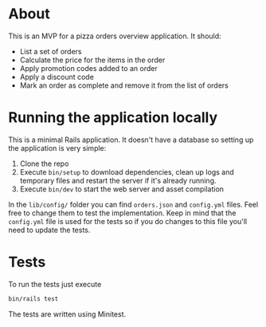 # About

This is an MVP for a pizza orders overview application. It should:
- List a set of orders
- Calculate the price for the items in the order
- Apply promotion codes added to an order
- Apply a discount code
- Mark an order as complete and remove it from the list of orders

# Running the application locally

This is a minimal Rails application. It doesn't have a database so setting up the application is very simple:
1. Clone the repo
2. Execute `bin/setup` to download dependencies, clean up logs and temporary files and restart the server if it's
   already running.
3. Execute `bin/dev` to start the web server and asset compilation

In the `lib/config/` folder you can find `orders.json` and `config.yml` files. Feel free to change them to test the
implementation. Keep in mind that the `config.yml` file is used for the tests so if you do changes to this file you'll
need to update the tests.

# Tests

To run the tests just execute
```bash
bin/rails test
```

The tests are written using Minitest.
